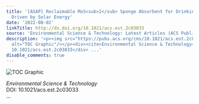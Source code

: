 ```yaml
---
title: '[ASAP] Reclaimable MoS<sub>2</sub> Sponge Absorbent for Drinking Water Purification
  Driven by Solar Energy'
date: '2022-08-02'
linkTitle: http://dx.doi.org/10.1021/acs.est.2c03033
source: 'Environmental Science & Technology: Latest Articles (ACS Publications)'
description: '<p><img src="https://pubs.acs.org/cms/10.1021/acs.est.2c03033/asset/images/medium/es2c03033_0008.gif"
  alt="TOC Graphic"/></p><div><cite>Environmental Science & Technology</cite></div><div>DOI:
  10.1021/acs.est.2c03033</div> ...'
disable_comments: true
---
```

<p><img src="https://pubs.acs.org/cms/10.1021/acs.est.2c03033/asset/images/medium/es2c03033_0008.gif" alt="TOC Graphic"/></p><div><cite>Environmental Science & Technology</cite></div><div>DOI: 10.1021/acs.est.2c03033</div> ...